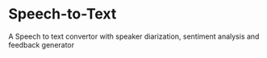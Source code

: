 
# Speech-to-Text
A Speech to text convertor with speaker diarization, sentiment analysis and feedback generator
